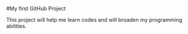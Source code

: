 #My first GitHub Project

This project will help me learn codes and will broaden my programming abilities.

